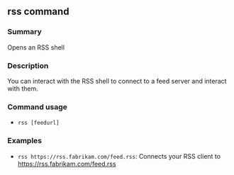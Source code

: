 ## rss command

### Summary

Opens an RSS shell

### Description

You can interact with the RSS shell to connect to a feed server and interact with them.

### Command usage

* `rss [feedurl]`

### Examples

* `rss https://rss.fabrikam.com/feed.rss`: Connects your RSS client to https://rss.fabrikam.com/feed.rss